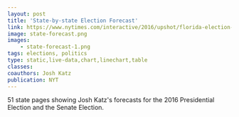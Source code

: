 ```yaml
---
layout: post
title: 'State-by-state Election Forecast'
link: https://www.nytimes.com/interactive/2016/upshot/florida-election-forecast.html
image: state-forecast.png
images:
    - state-forecast-1.png
tags: elections, politics
type: static,live-data,chart,linechart,table
classes:
coauthors: Josh Katz
publication: NYT
---
```


51 state pages showing Josh Katz's forecasts for the 2016 Presidential Election and the Senate Election.

